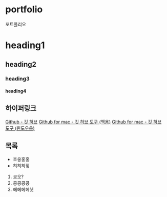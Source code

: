 portfolio
=========

포트폴리오

# heading1
## heading2
### heading3

#### heading4


## 하이퍼링크
[Github - 깃 허브](http://github.com)
[Github for mac - 깃 허브 도구 (맥용)](http://mac.github.com)
[Github for mac - 깃 허브 도구 (윈도우용)](http://windows.github.com)

## 목록
* 호옹홍홍
* 히히히힣

1. 쿄오?
2. 콩콩콩콩
3. 헤헤헤헤헷
